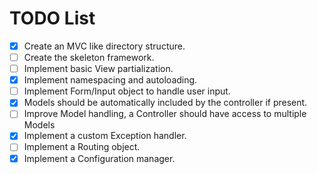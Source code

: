 # TODO List

- [x] Create an MVC like directory structure.
- [ ] Create the skeleton framework.
- [ ] Implement basic View partialization.
- [x] Implement namespacing and autoloading.
- [ ] Implement Form/Input object to handle user input.
- [x] Models should be automatically included by the controller if present.
- [ ] Improve Model handling, a Controller should have access to multiple Models
- [x] Implement a custom Exception handler.
- [ ] Implement a Routing object.
- [x] Implement a Configuration manager.
